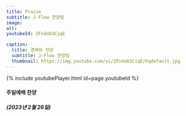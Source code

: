 ```yaml
---
title: Praise
subtitle: J-Flow 찬양팀
image:
alt: 
youtubeId: 2FndoD3CiqE

caption:
  title: 경배와 찬양
  subtitle: J-Flow 찬양팀
  thumbnail: https://img.youtube.com/vi/2FndoD3CiqE/hqdefault.jpg
---
```

{% include youtubePlayer.html id=page.youtubeId %}

#### 주일예배 찬양
##### (2023년 2월 26일)